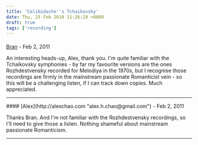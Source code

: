 ```yaml
---
title: 'Celibidache''s Tchaikovsky'
date: Thu, 25 Feb 2010 11:26:29 +0000
draft: true
tags: ['recording']
---
```



#### 
[Bran](http:// "bran@tpg.com.au") - <time datetime="2011-02-22 01:32:08">Feb 2, 2011</time>

An interesting heads-up, Alex, thank you. I'm quite familiar with the Tchaikovsky symphonies - by far my favourite versions are the ones Rozhdestvensky recorded for Melodiya in the 1970s, but I recognise those recordings are firmly in the mainstream passionate Romanticist vein - so this will be a challenging listen, if I can track down copies. Much appreciated.
<hr />
#### 
[Alex](http://alexchao.com "alex.h.chao@gmail.com") - <time datetime="2011-02-22 08:10:24">Feb 2, 2011</time>

Thanks Bran. And I'm not familiar with the Rozhdestvensky recordings, so I'll need to give those a listen. Nothing shameful about mainstream passionate Romanticism.
<hr />
